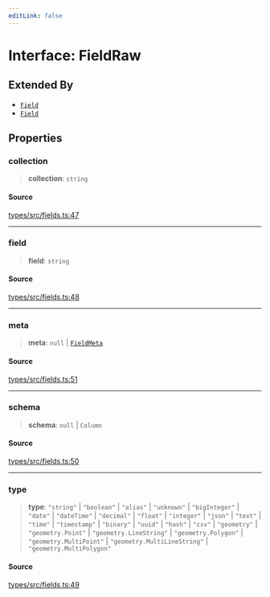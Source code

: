 ```yaml
---
editLink: false
---
```


# Interface: FieldRaw

## Extended By

- [`Field`](interface.Field.md)
- [`Field`](interface.Field.md)

## Properties

### collection

> **collection**: `string`

#### Source

[types/src/fields.ts:47](https://github.com/directus/directus/blob/7789a6c53/packages/types/src/fields.ts#L47)

---

### field

> **field**: `string`

#### Source

[types/src/fields.ts:48](https://github.com/directus/directus/blob/7789a6c53/packages/types/src/fields.ts#L48)

---

### meta

> **meta**: `null` \| [`FieldMeta`](../type-aliases/type-alias.FieldMeta.md)

#### Source

[types/src/fields.ts:51](https://github.com/directus/directus/blob/7789a6c53/packages/types/src/fields.ts#L51)

---

### schema

> **schema**: `null` \| `Column`

#### Source

[types/src/fields.ts:50](https://github.com/directus/directus/blob/7789a6c53/packages/types/src/fields.ts#L50)

---

### type

> **type**: `"string"` \| `"boolean"` \| `"alias"` \| `"unknown"` \| `"bigInteger"` \| `"date"` \| `"dateTime"` \|
> `"decimal"` \| `"float"` \| `"integer"` \| `"json"` \| `"text"` \| `"time"` \| `"timestamp"` \| `"binary"` \| `"uuid"`
> \| `"hash"` \| `"csv"` \| `"geometry"` \| `"geometry.Point"` \| `"geometry.LineString"` \| `"geometry.Polygon"` \|
> `"geometry.MultiPoint"` \| `"geometry.MultiLineString"` \| `"geometry.MultiPolygon"`

#### Source

[types/src/fields.ts:49](https://github.com/directus/directus/blob/7789a6c53/packages/types/src/fields.ts#L49)

